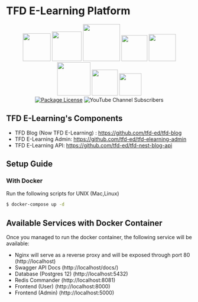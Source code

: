 <h1>TFD E-Learning Platform </h1>  
<p align="center">  
<img src="https://img.shields.io/badge/docker-%230db7ed.svg?style=for-the-badge&logo=docker&logoColor=white" width="75">  
<img src="https://img.shields.io/badge/node.js-%2343853D.svg?style=for-the-badge&logo=node.js&logoColor=white" width="80">  
<img src="https://img.shields.io/badge/typescript-%23007ACC.svg?style=for-the-badge&logo=typescript&logoColor=white" width="100">  
<img src="https://img.shields.io/badge/nginx-%23009639.svg?style=for-the-badge&logo=nginx&logoColor=white" width="70">  
<img src="https://img.shields.io/badge/nestjs-%23E0234E.svg?style=for-the-badge&logo=nestjs&logoColor=white" width="73">  
<img src="https://img.shields.io/badge/postgres-%23316192.svg?style=for-the-badge&logo=postgresql&logoColor=white" width="90">  
<img src="https://img.shields.io/badge/redis-%23DD0031.svg?style=for-the-badge&logo=redis&logoColor=white" width="70">  
<img src="https://img.shields.io/badge/-jest-%23C21325?style=for-the-badge&logo=jest&logoColor=white" width="60">  
<br/>  
<a href="https://www.mit.edu/~amini/LICENSE.md" target="_blank"><img src="https://img.shields.io/badge/License-MIT-blue.svg" alt="Package License" /></a>  
<img alt="YouTube Channel Subscribers" src="https://img.shields.io/youtube/channel/subscribers/UCJHZ__wUxS9lgTZHMxpMJcQ?style=social">  
</p>  

## TFD E-Learning's Components
- TFD Blog (Now TFD E-Learning) : https://github.com/tfd-ed/tfd-blog
- TFD E-Learning Admin: https://github.com/tfd-ed/tfd-elearning-admin
- TFD E-Learning API: https://github.com/tfd-ed/tfd-nest-blog-api

## Setup Guide
### With Docker
Run the following scripts for UNIX (Mac,Linux)
```bash  
$ docker-compose up -d
```  

## Available Services with Docker Container
Once you managed to run the docker container, the following service will be available:
- Nginx will serve as a reverse proxy and will be exposed through port 80 (http://localhost)
- Swagger API Docs (http://localhost/docs/)
- Database (Postgres 12) (http://localhost:5432)
- Redis Commander (http://localhost:8081)
- Frontend (User) (http://localhost:8000)
- Frontend (Admin) (http://localhost:5000)
